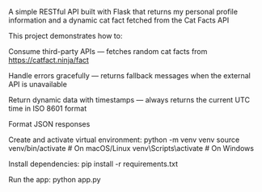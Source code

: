 A simple RESTful API built with Flask that returns my personal profile information and a dynamic cat fact fetched from the Cat Facts API

This project demonstrates how to:

Consume third-party APIs — fetches random cat facts from https://catfact.ninja/fact

Handle errors gracefully — returns fallback messages when the external API is unavailable

Return dynamic data with timestamps  — always returns the current UTC time in ISO 8601 format

Format JSON responses


Create and activate virtual environment:
python -m venv venv
source venv/bin/activate   # On macOS/Linux
venv\Scripts\activate      # On Windows

Install dependencies:
pip install -r requirements.txt

Run the app:
python app.py
